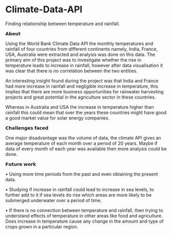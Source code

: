 # Climate-Data-API
Finding relationship between temperature and rainfall.

𝗔𝗯𝗼𝘂𝘁

Using the World Bank Climate Data API the monthly temperatures and rainfall of four countries from different continents namely, India, France, USA, Australia
were extracted and analysis was done on this data. The primary aim of this project was to investigate whether the rise in temperature leads to increase in rainfall,
however after data visualisation it was clear that there is no correlation between the two entities.

An interesting insight found during the project was that India and France had more increase in rainfall and negligible increase in temperature, 
this implies that there are more business opportunities for rainwater harvesting projects and great potential in the agriculture sector in these countries. 

Whereas in Australia and USA the increase in temperature higher than rainfall this could mean that over the years these countries might
have good a good market value for solar energy companies.

𝗖𝗵𝗮𝗹𝗹𝗲𝗻𝗴𝗲𝘀 𝗳𝗮𝗰𝗲𝗱

One major disadvantage was the volume of data, the climate API gives an average temperature of each month over a period of 20 years. Maybe if data of every month of each year was available then more analysis could be done.

𝗙𝘂𝘁𝘂𝗿𝗲 𝘄𝗼𝗿𝗸

• Using more time periods from the past and even obtaining the present data.

• Studying if increase in rainfall could lead to increase in sea levels, to further add to it if sea levels do rise which areas are more likely to be submerged underwater over a period of time.

• If there is no connection between temperature and rainfall, then trying to understand effects of temperature in other areas like food and agriculture. Does increase in temperature cause any change in the amount and type of crops grown in a particular region.
